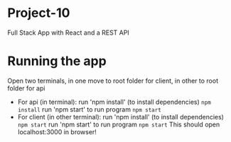 # Project-10
 Full Stack App with React and a REST API

# Running the app
  Open two terminals, in one move to root folder for client, in other to root folder for api
  - For api (in terminal): run 'npm install' (to install dependencies)
    `npm install`
    run 'npm start' to run program
    `npm start`
  - For client (in other terminal): run 'npm install'  (to install dependencies)
    `npm start`
    run 'npm start' to run program
    `npm start`
    This should open localhost:3000 in browser!

